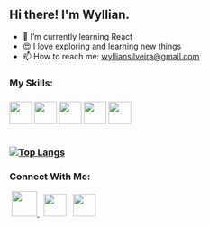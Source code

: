 ## Hi there! I'm Wyllian.




- 🌱 I’m currently learning React
- 😍 I love exploring and learning new things
- 📫 How to reach me: wylliansilveira@gmail.com


<h3> My Skills: <h3>
<img src="https://img.icons8.com/color/48/000000/javascript--v1.png" width="40"/>
<img src="https://img.icons8.com/color/48/000000/html-5--v1.png" width="40"/>
<img src="https://img.icons8.com/color/48/000000/css3.png"  width="40"/>
<img src="https://img.icons8.com/cute-clipart/64/000000/react-native.png" width="40"/>
<img src="https://img.icons8.com/glyph-neue/64/000000/github.png" width="40"/><br><br>


[![Top Langs](https://github-readme-stats.vercel.app/api/top-langs/?username=WyllianSilveira&layout=compact&text_color=daf7dc&bg_color=151515)](https://github.com/WyllianSilveira/github-readme-stats)<br>

 
<h3> Connect With Me:</h3>
 </a>  
&nbsp;<a href="https://api.whatsapp.com/send?phone=5541995291827" rel="nofollow"><img src="https://img.icons8.com/color/48/000000/whatsapp--v6.png" width="45"/>
</a>  
&nbsp; <a href="https://www.linkedin.com/in/wyllian-silveira-calixto-63209a18b/" target="_blank" rel="noopener noreferrer"><img src="https://img.icons8.com/color/48/000000/linkedin.png" width="40"/></a>
</a>
&nbsp; <a href="mailto:wylliansilveira@gmail.com" target="_blank" rel="noopener noreferrer"><img src="https://img.icons8.com/fluency/48/000000/gmail.png" width="40"/></a>
</p>


